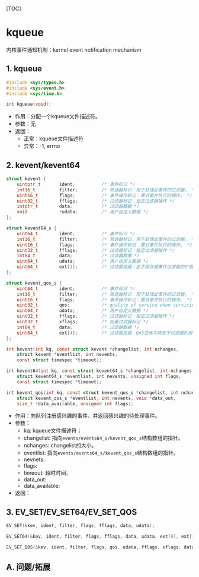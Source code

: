 [TOC]

# kqueue
内核事件通知机制：kernel event notification mechanism

## 1. kqueue
```c
#include <sys/types.h>
#include <sys/event.h>
#include <sys/time.h>

int kqueue(void);
```
* 作用：分配一个kqueue文件描述符。
* 参数：无
* 返回：
    * 正常：kqueue文件描述符
    * 异常：-1, errno

## 2. kevent/kevent64
```c
struct kevent {
    uintptr_t       ident;          /* 事件标识 */
    int16_t         filter;         /* 筛选器标识：用于处理此事件的过滤器。 */
    uint16_t        flags;          /* 事件操作标记：要对事件执行的操作。 */
    uint32_t        fflags;         /* 过滤器标记：指定过滤器操作 */
    intptr_t        data;           /* 过滤器数据 */
    void            *udata;         /* 用户自定义数据 */
};

struct kevent64_s {
    uint64_t        ident;          /* 事件标识 */
    int16_t         filter;         /* 筛选器标识：用于处理此事件的过滤器。 */
    uint16_t        flags;          /* 事件操作标记：要对事件执行的操作。 */
    uint32_t        fflags;         /* 过滤器标记：指定过滤器操作 */
    int64_t         data;           /* 过滤器数据 */
    uint64_t        udata;          /* 用户自定义数据 */
    uint64_t        ext[2];         /* 过滤器拓展：此字段存储事件过滤器的扩展名。 什么类型的扩展取决于使用何种类型的过滤器。*/
};

struct kevent_qos_s {
    uint64_t        ident;          /* 事件标识 */
    int16_t         filter;         /* 筛选器标识：用于处理此事件的过滤器。 */
    uint16_t        flags;          /* 事件操作标记：要对事件执行的操作。 */
    uint32_t        qos;            /* quality of service when servicing event */
    uint64_t        udata;          /* 用户自定义数据 */
    uint32_t        fflags;         /* 过滤器标记：指定过滤器操作 */
    uint32_t        xflags;         /* 拓展过滤器标记 */
    int64_t         data;           /* 过滤器数据 */
    uint64_t        ext[4];         /* 过滤器拓展：QoS变体为特定于过滤器的用途提供两倍的扩展值。*/
};

int kevent(int kq, const struct kevent *changelist, int nchanges,
    struct kevent *eventlist, int nevents,
    const struct timespec *timeout);

int kevent64(int kq, const struct kevent64_s *changelist, int nchanges,
    struct kevent64_s *eventlist, int nevents, unsigned int flags,
    const struct timespec *timeout);

int kevent_qos(int kq, const struct kevent_qos_s *changelist, int nchanges,
    struct kevent_qos_s *eventlist, int nevents, void *data_out,
    size_t *data_available, unsigned int flags);
```
* 作用：向队列注册感兴趣的事件，并返回感兴趣的待处理事件。
* 参数：
    * kq: kqueue文件描述符；
    * changelist: 指向`events/events64_s/kevent_qos_s`结构数组的指针。
    * nchanges: changelist的大小。
    * eventlist: 指向`events/events64_s/kevent_qos_s`结构数组的指针。
    * nevnets: 
    * flags: 
    * timeout: 超时时间。
    * data_out: 
    * data_available: 
* 返回：


## 3. EV_SET/EV_SET64/EV_SET_QOS
```c
EV_SET(&kev, ident, filter, flags, fflags, data, udata);

EV_SET64(&kev, ident, filter, flags, fflags, data, udata, ext[0], ext[1]);

EV_SET_QOS(&kev, ident, filter, flags, qos, udata, fflags, xflags, data, ext[0], ext[1], ext[2], ext[3]);
```


## A. 问题/拓展
